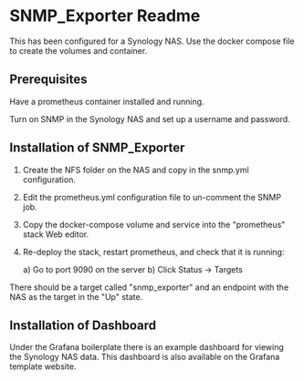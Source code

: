# SNMP_Exporter Readme

This has been configured for a Synology NAS.
Use the docker compose file to create the volumes and container.

## Prerequisites

Have a prometheus container installed and running.

Turn on SNMP in the Synology NAS and set up a username and password.

## Installation of SNMP_Exporter

1) Create the NFS folder on the NAS and copy in the snmp.yml configuration.

2) Edit the prometheus.yml configuration file to un-comment the SNMP job.

3) Copy the docker-compose volume and service into the "prometheus" stack Web editor.

4) Re-deploy the stack, restart prometheus, and check that it is running:

	a) Go to port 9090 on the server
	b) Click Status -> Targets

There should be a target called "snmp_exporter" and an endpoint with the NAS as the target in the "Up" state.

## Installation of Dashboard

Under the Grafana boilerplate there is an example dashboard for viewing the Synology NAS data.
This dashboard is also available on the Grafana template website.